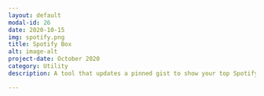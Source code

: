 ```yaml
---
layout: default
modal-id: 26
date: 2020-10-15
img: spotify.png
title: Spotify Box
alt: image-alt
project-date: October 2020
category: Utility
description: A tool that updates a pinned gist to show your top Spotify tracks or artists or your most recently played tracks. <br> Check it out on GitHub <a href="https://github.com/Aveek-Saha/spotify-box">Spotify Box</a> <br><div>Icons made by <a href="https://www.flaticon.com/authors/swifticons" title="Swifticons">Swifticons</a> from <a href="https://www.flaticon.com/" title="Flaticon">www.flaticon.com</a></div>

---
```

